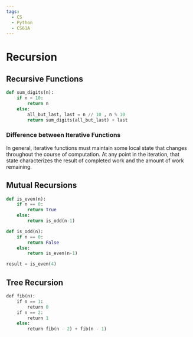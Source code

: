 ```yaml
---
tags:
  - CS
  - Python
  - CS61A
---
```

Recursion
===
## Recursive Functions
```python
def sum_digits(n):
	if n < 10:
		return n
	else:
		all_but_last, last = n // 10 , n % 10
		return sum_digits(all_but_last) + last
```
### Difference between Iterative Functions
In general, iterative functions must maintain some local state that changes throughout the course of computation. At any point in the iteration, that state characterizes the result of completed work and the amount of work remaining.
## Mutual Recursions
```python
def is_even(n):
    if n == 0:
        return True
    else:
        return is_odd(n-1)

def is_odd(n):
    if n == 0:
        return False
    else:
        return is_even(n-1)

result = is_even(4)
```

## Tree Recursion
```python
def fib(n):
	if n == 1:
		return 0
	if n == 2:
		return 1
	else:
		return fib(n - 2) + fib(n - 1)
```

